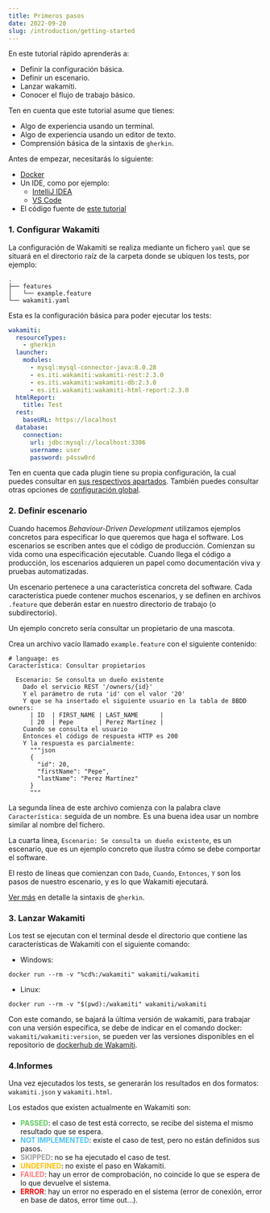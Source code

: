 ```yaml
---
title: Primeros pasos
date: 2022-09-20
slug: /introduction/getting-started
---
```


En este tutorial rápido aprenderás a:
- Definir la configuración básica.
- Definir un escenario.
- Lanzar wakamiti.
- Conocer el flujo de trabajo básico.

Ten en cuenta que este tutorial asume que tienes:
- Algo de experiencia usando un terminal.
- Algo de experiencia usando un editor de texto.
- Comprensión básica de la sintaxis de `gherkin`.

Antes de empezar, necesitarás lo siguiente:
- [Docker](https://www.docker.com/get-started/)
- Un IDE, como por ejemplo:
  - [IntelliJ IDEA](https://www.jetbrains.com/idea/)
  - [VS Code](https://code.visualstudio.com/)
- El código fuente de [este tutorial](https://github.com/iti-ict/wakamiti/tree/main/examples/tutorial) 


### 1. Configurar Wakamiti
La configuración de Wakamiti se realiza mediante un fichero `yaml` que se situará en el directorio raíz de la carpeta 
donde se ubiquen los tests, por ejemplo:
```
.
├── features
│   └── example.feature
└── wakamiti.yaml
```

Esta es la configuración básica para poder ejecutar los tests:
```yml
wakamiti:
  resourceTypes:
    - gherkin
  launcher:
    modules:
      - mysql:mysql-connector-java:8.0.28
      - es.iti.wakamiti:wakamiti-rest:2.3.0
      - es.iti.wakamiti:wakamiti-db:2.3.0
      - es.iti.wakamiti:wakamiti-html-report:2.3.0
  htmlReport:
    title: Test
  rest:
    baseURL: https://localhost
  database:
    connection:
      url: jdbc:mysql://localhost:3306
      username: user
      password: p4ssw0rd
```
Ten en cuenta que cada plugin tiene su propia configuración, la cual puedes consultar en [sus respectivos apartados](plugins).
También puedes consultar otras opciones de [configuración global](wakamiti/architecture#configuración-global).


### 2. Definir escenario
Cuando hacemos *Behaviour-Driven Development* utilizamos ejemplos concretos para especificar lo que queremos que haga el 
software. Los escenarios se escriben antes que el código de producción. Comienzan su vida como una especificación 
ejecutable. Cuando llega el código a producción, los escenarios adquieren un papel como documentación viva y pruebas 
automatizadas.

Un escenario pertenece a una característica concreta del software. Cada característica puede contener muchos escenarios, 
y se definen en archivos `.feature` que deberán estar en nuestro directorio de trabajo (o subdirectorio).

Un ejemplo concreto sería consultar un propietario de una mascota.

Crea un archivo vacío llamado `example.feature` con el siguiente contenido:
```gherkin
# language: es
Característica: Consultar propietarios
  
  Escenario: Se consulta un dueño existente
    Dado el servicio REST '/owners/{id}'
    Y el parámetro de ruta 'id' con el valor '20'
    Y que se ha insertado el siguiente usuario en la tabla de BBDD owners:
      | ID  | FIRST_NAME | LAST_NAME      |
      | 20  | Pepe       | Perez Martínez |
    Cuando se consulta el usuario
    Entonces el código de respuesta HTTP es 200
    Y la respuesta es parcialmente:
      """json
      {
        "id": 20,
        "firstName": "Pepe",
        "lastName": "Perez Martínez"
      }
      """
```
La segunda línea de este archivo comienza con la palabra clave `Característica:` seguida de un nombre. Es una buena idea
usar un nombre similar al nombre del fichero.

La cuarta línea, `Escenario: Se consulta un dueño existente`, es un escenario, que es un ejemplo concreto que ilustra 
cómo se debe comportar el software.

El resto de líneas que comienzan con `Dado`, `Cuando`, `Entonces`, `Y` son los pasos de nuestro escenario, y es lo que 
Wakamiti ejecutará.

[Ver más](https://cucumber.io/docs/gherkin/) en detalle la sintaxis de `gherkin`.


### 3. Lanzar Wakamiti
Los test se ejecutan con el terminal desde el directorio que contiene las características de Wakamiti con el siguiente 
comando:

* Windows:
```Shell
docker run --rm -v "%cd%:/wakamiti" wakamiti/wakamiti
```
* Linux:
```Shell
docker run --rm -v "$(pwd):/wakamiti" wakamiti/wakamiti
```
Con este comando, se bajará la última versión de wakamiti, para trabajar con una versión específica, se debe de indicar 
en el comando docker: `wakamiti/wakamiti:version`, se pueden ver las versiones disponibles en el repositorio
de [dockerhub de Wakamiti](https://hub.docker.com/r/wakamiti/wakamiti/tags).


### 4.Informes
Una vez ejecutados los tests, se generarán los resultados en dos formatos: `wakamiti.json` y `wakamiti.html`.

Los estados que existen actualmente en Wakamiti son:

- <span style="color:#5fc95f">**PASSED**</span>: el caso de test está correcto, se recibe del sistema el mismo resultado 
  que se espera.
- <span style="color:#4fc3f7">**NOT IMPLEMENTED**</span>: existe el caso de test, pero no están definidos sus pasos.
- <span style="color:#9e9e9e">**SKIPPED**</span>: no se ha ejecutado el caso de test.
- <span style="color:#ffc107">**UNDEFINED**</span>: no existe el paso en Wakamiti.
- <span style="color:#ff7b7e">**FAILED**</span>: hay un error de comprobación, no coincide lo que se espera de lo que 
  devuelve el sistema.
- <span style="color:#ff0000">**ERROR**</span>: hay un error no esperado en el sistema (error de conexión, error en base de 
  datos, error time out...).
